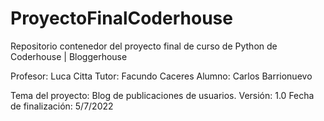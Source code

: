 # ProyectoFinalCoderhouse
Repositorio contenedor del proyecto final de curso de Python de Coderhouse | Bloggerhouse

Profesor: Luca Citta
Tutor: Facundo Caceres
Alumno: Carlos Barrionuevo

Tema del proyecto: Blog de publicaciones de usuarios.
Versión: 1.0
Fecha de finalización: 5/7/2022





